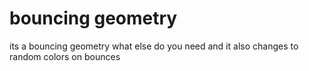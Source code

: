 # bouncing geometry
 its a bouncing geometry what else do you need
 and it also changes to random colors on bounces
